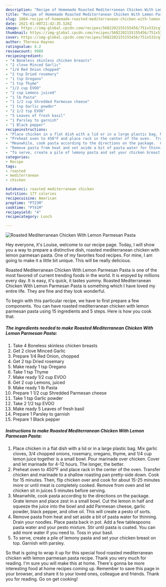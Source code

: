 ```yaml
---
description: "Recipe of Homemade Roasted Mediterranean Chicken With Lemon Parmesan Pasta"
title: "Recipe of Homemade Roasted Mediterranean Chicken With Lemon Parmesan Pasta"
slug: 1084-recipe-of-homemade-roasted-mediterranean-chicken-with-lemon-parmesan-pasta
date: 2021-01-08T21:42:35.526Z
image: https://img-global.cpcdn.com/recipes/5682202155155456/751x532cq70/roasted-mediterranean-chicken-with-lemon-parmesan-pasta-recipe-main-photo.jpg
thumbnail: https://img-global.cpcdn.com/recipes/5682202155155456/751x532cq70/roasted-mediterranean-chicken-with-lemon-parmesan-pasta-recipe-main-photo.jpg
cover: https://img-global.cpcdn.com/recipes/5682202155155456/751x532cq70/roasted-mediterranean-chicken-with-lemon-parmesan-pasta-recipe-main-photo.jpg
author: Theresa Haynes
ratingvalue: 4.2
reviewcount: 9989
recipeingredient:
- "4 Boneless skinless chicken breasts"
- "2 clove Minced Garlic"
- "1/4 Red Onion chopped"
- "2 tsp Dried rosemary"
- "1 tsp Oregano"
- "1 tsp Thyme"
- "1/2 cup EVOO"
- "2 cup Lemons juiced"
- "1 lb Pasta"
- "1 1/2 cup Shredded Parmesan cheese"
- "1 tsp Garlic powder"
- "2 1/2 tsp EVOO"
- "5 Leaves of fresh basil"
- "1 Parsley to garnish"
- "1 Black pepper"
recipeinstructions:
- "Place chicken in a flat dish with a lid or in a large plastic bag. Mix garlic cloves, 3/4 chopped onions, rosemary, oregano, thyme, and 1/4 cup lemon juice together is a small bowl.  Pour marinade over chicken.  Cover and let marinade for 4-12 hours.  The longer, the better."
- "Preheat oven to 450°F and place rack in the center of the oven.  Transfer chicken and marinade to a shallow roasting pan pretty-side down. Cook for 15 minutes. Then, flip chicken over and cook for about 15-25 minutes more or until meat is completely cooked. Remove from oven and let chicken sit in juices 5 minutes before serving."
- "Meanwhile, cook pasta according to the directions on the package.  Grate lemon and place zest in a small bowl.  Cut the lemon in half and squeeze the juice into the bowl and add Parmesan cheese, garlic powder, black pepper, and olive oil.  This will create a pesto of sorts."
- "Remove pasta from heat and set aside a bit of pasta water for thinning.  Drain your noodles.  Place pasta back in pot.  Add a few tablespoons pasta water and your pesto mixture.  Stir until pasta is coated.  You can add more water if you need to. Toss in your basil."
- "To serve, create a pile of lemony pasta and set your chicken breast on top.  Garnish with parsley."
categories:
- Recipe
tags:
- roasted
- mediterranean
- chicken

katakunci: roasted mediterranean chicken 
nutrition: 177 calories
recipecuisine: American
preptime: "PT23M"
cooktime: "PT41M"
recipeyield: "4"
recipecategory: Lunch

---
```



![Roasted Mediterranean Chicken With Lemon Parmesan Pasta](https://img-global.cpcdn.com/recipes/5682202155155456/751x532cq70/roasted-mediterranean-chicken-with-lemon-parmesan-pasta-recipe-main-photo.jpg)

Hey everyone, it's Louise, welcome to our recipe page. Today, I will show you a way to prepare a distinctive dish, roasted mediterranean chicken with lemon parmesan pasta. One of my favorites food recipes. For mine, I am going to make it a little bit unique. This will be really delicious.



Roasted Mediterranean Chicken With Lemon Parmesan Pasta is one of the most favored of current trending foods in the world. It is enjoyed by millions every day. It is easy, it's quick, it tastes yummy. Roasted Mediterranean Chicken With Lemon Parmesan Pasta is something which I have loved my entire life. They are fine and they look wonderful.


To begin with this particular recipe, we have to first prepare a few components. You can have roasted mediterranean chicken with lemon parmesan pasta using 15 ingredients and 5 steps. Here is how you cook that.

<!--inarticleads1-->

##### The ingredients needed to make Roasted Mediterranean Chicken With Lemon Parmesan Pasta:

1. Take 4 Boneless skinless chicken breasts
1. Get 2 clove Minced Garlic
1. Prepare 1/4 Red Onion, chopped
1. Get 2 tsp Dried rosemary
1. Make ready 1 tsp Oregano
1. Take 1 tsp Thyme
1. Make ready 1/2 cup EVOO
1. Get 2 cup Lemons, juiced
1. Make ready 1 lb Pasta
1. Prepare 1 1/2 cup Shredded Parmesan cheese
1. Take 1 tsp Garlic powder
1. Take 2 1/2 tsp EVOO
1. Make ready 5 Leaves of fresh basil
1. Prepare 1 Parsley to garnish
1. Prepare 1 Black pepper




<!--inarticleads2-->

##### Instructions to make Roasted Mediterranean Chicken With Lemon Parmesan Pasta:

1. Place chicken in a flat dish with a lid or in a large plastic bag. Mix garlic cloves, 3/4 chopped onions, rosemary, oregano, thyme, and 1/4 cup lemon juice together is a small bowl.  Pour marinade over chicken.  Cover and let marinade for 4-12 hours.  The longer, the better.
1. Preheat oven to 450°F and place rack in the center of the oven.  Transfer chicken and marinade to a shallow roasting pan pretty-side down. Cook for 15 minutes. Then, flip chicken over and cook for about 15-25 minutes more or until meat is completely cooked. Remove from oven and let chicken sit in juices 5 minutes before serving.
1. Meanwhile, cook pasta according to the directions on the package.  Grate lemon and place zest in a small bowl.  Cut the lemon in half and squeeze the juice into the bowl and add Parmesan cheese, garlic powder, black pepper, and olive oil.  This will create a pesto of sorts.
1. Remove pasta from heat and set aside a bit of pasta water for thinning.  Drain your noodles.  Place pasta back in pot.  Add a few tablespoons pasta water and your pesto mixture.  Stir until pasta is coated.  You can add more water if you need to. Toss in your basil.
1. To serve, create a pile of lemony pasta and set your chicken breast on top.  Garnish with parsley.




So that is going to wrap it up for this special food roasted mediterranean chicken with lemon parmesan pasta recipe. Thank you very much for reading. I'm sure you will make this at home. There's gonna be more interesting food at home recipes coming up. Remember to save this page in your browser, and share it to your loved ones, colleague and friends. Thank you for reading. Go on get cooking!
